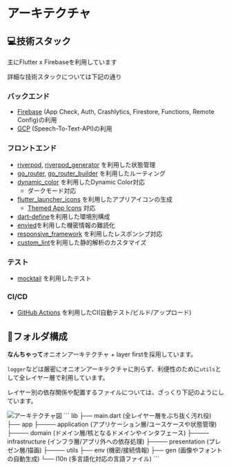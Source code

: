 # アーキテクチャ

## 💻技術スタック

主にFlutter x Firebaseを利用しています

詳細な技術スタックについては下記の通り

### バックエンド

- [Firebase](https://firebase.google.com/?hl=ja) (App Check, Auth, Crashlytics, Firestore, Functions, Remote Config)の利用
- [GCP](https://console.cloud.google.com/?hl=ja) (Speech-To-Text-API)の利用

### フロントエンド

- [riverpod](https://pub.dev/packages/riverpod), [riverpod_generator](https://pub.dev/packages/riverpod_generator) を利用した状態管理
- [go_router](https://pub.dev/packages/go_router), [go_router_builder](https://pub.dev/packages/go_router_builder) を利用したルーティング
- [dynamic_color](https://pub.dev/packages/dynamic_color) を利用したDynamic Color対応
  - ダークモード対応
- [flutter_launcher_icons](https://pub.dev/packages/flutter_launcher_icons) を利用したアプリアイコンの生成
  - [Themed App Icons](https://developer.android.com/about/versions/13/features?hl=ja&authuser=1#themed-app-icons) 対応
- [dart-define](https://zenn.dev/altiveinc/articles/separating-environments-in-flutter)を利用した環境別構成
- [envied](https://pub.dev/packages/envied)を利用した機密情報の難読化
- [responsive_framework](https://pub.dev/packages/responsive_framework) を利用したレスポンシブ対応
- [custom_lint](https://pub.dev/packages/custom_lint)を利用した静的解析のカスタマイズ

### テスト

- [mocktail](https://pub.dev/packages/mocktail) を利用したテスト

### CI/CD

- [GitHub Actions](https://github.co.jp/features/actions) を利用したCI(自動テスト/ビルド/アップロード)

## 📁フォルダ構成

**なんちゃって**オニオンアーキテクチャ + layer firstを採用しています。

`logger`などは厳密にオニオンアーキテクチャに則らず、利便性のために`utils`として全レイヤー層で利用しています。

レイヤー別の依存関係や配置するファイルについては、ざっくり下記のようにしています。

<img src="https://github.com/yakitama5/yakitama5/assets/14286444/f65c0a0a-37fe-416c-92a4-c6ff7e7e26ad" alt="アーキテクチャ図">
```
lib
├── main.dart (全レイヤー層をぶち抜く汚れ役)
├── app
├──── application (アプリケーション層/ユースケースや状態管理)
├──── domain (ドメイン層/核となるドメインやインタフェース)
├──── infrastructure (インフラ層/アプリ外への依存処理)
├──── presentation (プレゼン層/描画)
├──── utils
├── env (機密/接続情報)
├── gen (画像やフォントの自動生成)
└── l10n (多言語化対応の言語ファイル)
```
